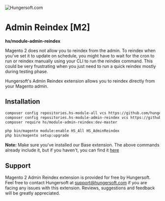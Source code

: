 ![Hungersoft.com](https://www.hungersoft.com/skin/front/custom/images/logo.png)

# Admin Reindex [M2]
**hs/module-admin-reindex**

Magento 2 does not allow you to reindex from the admin. To reindex when you've set it to update on schedule, you might have to wait for the cron to run or reindex manually using your CLI to run the reindex command.
This could be very frustrating when you just need to run a quick reindex mostly during testing phase.

Hungersoft's Admin Reindex extension allows you to reindex directly from your Magento admin.

## Installation

```sh
composer config repositories.hs-module-all vcs https://github.com/hungersoft/module-all.git
composer config repositories.hs-module-admin-reindex vcs https://github.com/hungersoft/magento2-admin-reindex.git
composer require hs/module-admin-reindex:dev-master

php bin/magento module:enable HS_All HS_AdminReindex
php bin/magento setup:upgrade
```

**Note:** Make sure you've installed our Base extension. The above commands already include it, but if you haven't, you can find it [here](https://github.com/hungersoft/module-all)

## Support

Magento 2 Admin Reindex extension is provided for free by Hungersoft. Feel free to contact Hungersoft at support@hungersoft.com if you are facing any issues with this extension. Reviews, suggestions and feedback will be greatly appreciated.
